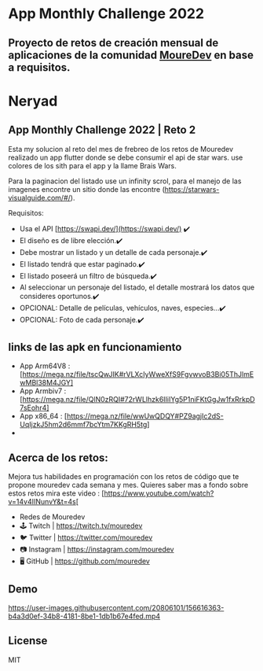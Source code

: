 # App Monthly Challenge 2022
## Proyecto de retos de creación mensual de aplicaciones de la comunidad **[MoureDev](https://moure.dev)** en base a requisitos.

# Neryad
##  App Monthly Challenge 2022 | Reto 2 



Esta my solucion al reto del mes de frebreo de los retos de Mouredev realizado un app flutter donde se debe consumir el api de star wars. use colores de los sith para el app y la llame Brais Wars.

Para la paginacion del listado use un infinity scrol, para el manejo de las imagenes encontre un sitio donde las encontre (https://starwars-visualguide.com/#/).

Requisitos:

* Usa el API [https://swapi.dev/](https://swapi.dev/) ✔️
* El diseño es de libre elección.✔️
* Debe mostrar un listado y un detalle de cada personaje.✔️
* El listado tendrá que estar paginado.✔️
* El listado poseerá un filtro de búsqueda.✔️
* Al seleccionar un personaje del listado, el detalle mostrará los datos que consideres oportunos.✔️
* OPCIONAL: Detalle de películas, vehículos, naves, especies...✔️
* OPCIONAL: Foto de cada personaje.✔️

## links de las apk en funcionamiento

- App Arm64V8 : [https://mega.nz/file/tscQwJIK#rVLXcIyWweXfS9FgvwvoB3Bi05ThJlmEwMBl38M4JGY]
- App Armbiv7 : [https://mega.nz/file/QlN0zRQI#72rWLlhzk6IIiIYg5P1niFKtGgJw1fxRrkpD7sEohr4]
- App x86_64 : [https://mega.nz/file/wwUwQDQY#PZ9agjIc2dS-UqIjzkJ5hm2d6mmf7bcYtm7KKgRH5tg]
- 



## Acerca de los retos:

Mejora tus habilidades en programación con los retos de código que te propone mouredev cada semana y mes. Quieres saber mas a fondo sobre estos retos mira este video : [https://www.youtube.com/watch?v=14v4IINunvY&t=4s[




- Redes de Mouredev
- 🕹 Twitch | https://twitch.tv/mouredev
- 🐦 Twitter | https://twitter.com/mouredev
- 📷 Instagram | https://instagram.com/mouredev
- 🖥 GitHub | https://github.com/mouredev

## Demo

https://user-images.githubusercontent.com/20806101/156616363-b4a3d0ef-34b8-4181-8be1-1db1b67e4fed.mp4


## License

MIT
